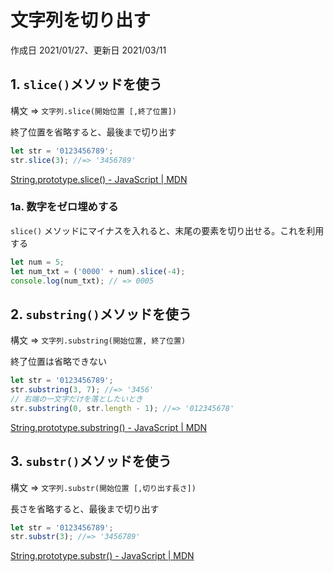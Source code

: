 # 文字列を切り出す

作成日 2021/01/27、更新日 2021/03/11

## 1. `slice()`メソッドを使う

構文 => `文字列.slice(開始位置 [,終了位置])`

終了位置を省略すると、最後まで切り出す

```javascript
let str = '0123456789';
str.slice(3); //=> '3456789'
```

[String\.prototype\.slice\(\) \- JavaScript \| MDN](https://developer.mozilla.org/ja/docs/Web/JavaScript/Reference/Global_Objects/String/slice)

### 1a. 数字をゼロ埋めする

`slice()` メソッドにマイナスを入れると、末尾の要素を切り出せる。これを利用する

```javascript
let num = 5;
let num_txt = ('0000' + num).slice(-4);
console.log(num_txt); // => 0005
```

## 2. `substring()`メソッドを使う

構文 => `文字列.substring(開始位置, 終了位置)`

終了位置は省略できない

```javascript
let str = '0123456789';
str.substring(3, 7); //=> '3456'
// 右端の一文字だけを落としたいとき
str.substring(0, str.length - 1); //=> '012345678'
```

[String\.prototype\.substring\(\) \- JavaScript \| MDN](https://developer.mozilla.org/ja/docs/Web/JavaScript/Reference/Global_Objects/String/substring)

## 3. `substr()`メソッドを使う

構文 => `文字列.substr(開始位置 [,切り出す長さ])`

長さを省略すると、最後まで切り出す

```javascript
let str = '0123456789';
str.substr(3); //=> '3456789'
```

[String\.prototype\.substr\(\) \- JavaScript \| MDN](https://developer.mozilla.org/ja/docs/Web/JavaScript/Reference/Global_Objects/String/substr)
